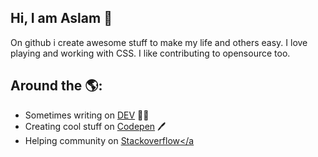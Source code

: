 ## Hi, I am Aslam 👋
On github i create awesome stuff to make my life and others easy. I love playing and working with CSS. I like contributing to opensource too. 


## Around the 🌎:
- Sometimes writing on <a href="https://dev.to/hunzaboy"> DEV</a>  ✍🏾
- Creating cool stuff on <a href="https://codepen.io/hunzaboy"> Codepen</a> 🖊️
- Helping community on <a href="https://stackoverflow.com/users/1035104/aslam">Stackoverflow</a
